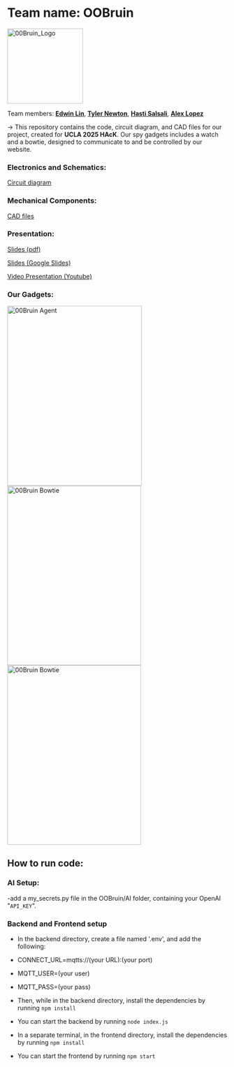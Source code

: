 # Team name: OOBruin
<img width="173" height="172" alt="00Bruin_Logo" src="https://github.com/user-attachments/assets/4280cc40-f049-4b5e-b73d-0eea09ab1e06" />

Team members: **[Edwin Lin](https://www.linkedin.com/in/edwlin7279/)**, **[Tyler Newton](https://www.linkedin.com/in/newton-tyler/)**, **[Hasti Salsali](www.linkedin.com/in/hastisalsali)**, **[Alex Lopez](https://www.linkedin.com/in/alexlopez1159/)**

-> This repository contains the code, circuit diagram, and CAD files for our project, created for **UCLA 2025 HAcK**. Our spy gadgets includes a watch and a bowtie, designed to communicate to and be controlled by our website.

### Electronics and Schematics:
[Circuit diagram](https://github.com/HastiSalsali/OOBruin/blob/master/Electronics_and_Schematics%3A/Circuit_Diagram.jpg)

### Mechanical Components:
[CAD files](https://github.com/HastiSalsali/OOBruin/tree/master/Mechanical_Components%3A)

### Presentation:
[Slides (pdf)](https://github.com/HastiSalsali/OOBruin/blob/master/Presentation/00Bruin%20Design%20Review%20Presentation.pdf)

[Slides (Google Slides)](https://docs.google.com/presentation/d/19XGPjU8Jk1XB0TQxRVJp7M6kx2x2rjpt80H7BGjiUeA/edit?usp=sharing)

[Video Presentation (Youtube)](https://youtu.be/FFLzoeuouuA)

### Our Gadgets:
<img width="308" height="412" alt="00Bruin Agent" src="https://github.com/user-attachments/assets/b0b73ab2-cbcf-4caf-ad66-36ee8f8a5d82" />
<img width="306" height="411" alt="00Bruin Bowtie" src="https://github.com/user-attachments/assets/8317234a-a462-4a76-a629-db986fc865df" />
<img width="306" height="411" alt="00Bruin Bowtie" src="https://github.com/user-attachments/assets/618f893e-669a-4140-b2d4-d2991203e54d" />

## How to run code:

### AI Setup:
-add a my_secrets.py file in the OOBruin/AI folder, containing your OpenAI "`API_KEY`".

### Backend and Frontend setup

- In the backend directory, create a file named '.env', and add the following:

- CONNECT_URL=mqtts://(your URL):(your port)

- MQTT_USER=(your user)

- MQTT_PASS=(your pass)

- Then, while in the backend directory, install the dependencies by running
 `npm install` 
- You can start the backend by running 
  `node index.js`

- In a separate terminal, in the frontend directory, install the dependencies by running
 `npm install`
- You can start the frontend by running 
 `npm start`
